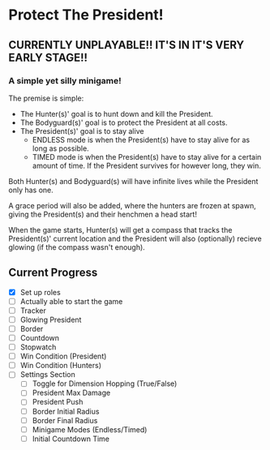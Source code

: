 # Protect The President!
## CURRENTLY UNPLAYABLE!! IT'S IN IT'S VERY EARLY STAGE!!

### A simple yet silly minigame!

The premise is simple:

- The Hunter(s)' goal is to hunt down and kill the President.
- The Bodyguard(s)' goal is to protect the President at all costs.
- The President(s)' goal is to stay alive
  - ENDLESS mode is when the President(s) have to stay alive for as long as possible.
  - TIMED mode is when the President(s) have to stay alive for a certain amount of time. If the President survives for however long, they win.

Both Hunter(s) and Bodyguard(s) will have infinite lives while the President only has one.

A grace period will also be added, where the hunters are frozen at spawn, giving the President(s) and their henchmen a head start!

When the game starts, Hunter(s) will get a compass that tracks the President(s)' current location and the President will also (optionally) recieve glowing (if the compass wasn't enough).

## Current Progress
- [X] Set up roles
- [ ] Actually able to start the game
- [ ] Tracker
- [ ] Glowing President
- [ ] Border
- [ ] Countdown
- [ ] Stopwatch
- [ ] Win Condition (President)
- [ ] Win Condition (Hunters)
- [ ] Settings Section
  - [ ] Toggle for Dimension Hopping (True/False)
  - [ ] President Max Damage
  - [ ] President Push
  - [ ] Border Initial Radius
  - [ ] Border Final Radius
  - [ ] Minigame Modes (Endless/Timed)
  - [ ] Initial Countdown Time